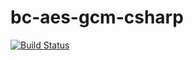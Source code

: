 # bc-aes-gcm-csharp

[![Build Status](https://travis-ci.org/shibut12/bc-aes-gcm-csharp.svg?branch=master)](https://travis-ci.org/shibut12/bc-aes-gcm-csharp)